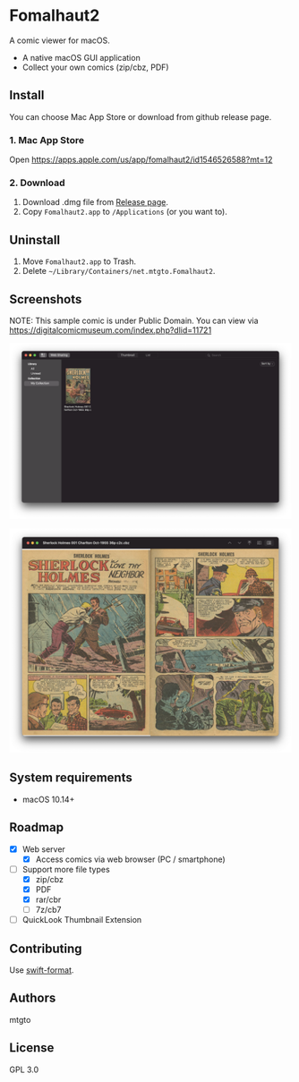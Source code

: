 Fomalhaut2
====
A comic viewer for macOS.

- A native macOS GUI application
- Collect your own comics (zip/cbz, PDF)

## Install

You can choose Mac App Store or download from github release page.

### 1. Mac App Store

Open https://apps.apple.com/us/app/fomalhaut2/id1546526588?mt=12

### 2. Download

1. Download .dmg file from [Release page](https://github.com/mtgto/Fomalhaut2/releases).
2. Copy `Fomalhaut2.app` to `/Applications` (or you want to).

## Uninstall

1. Move `Fomalhaut2.app` to Trash.
2. Delete `~/Library/Containers/net.mtgto.Fomalhaut2`.

## Screenshots

NOTE: This sample comic is under Public Domain. You can view via https://digitalcomicmuseum.com/index.php?dlid=11721

![Collection screenshot](https://github.com/mtgto/Fomalhaut2/blob/gh-pages/screenshot1.png)

![Viewer screenshot](https://github.com/mtgto/Fomalhaut2/blob/gh-pages/screenshot2.png)

## System requirements

- macOS 10.14+

## Roadmap

- [x] Web server
   - [x] Access comics via web browser (PC / smartphone)
- [ ] Support more file types
   - [x] zip/cbz
   - [x] PDF
   - [x] rar/cbr
   - [ ] 7z/cb7
- [ ] QuickLook Thumbnail Extension

## Contributing

Use [swift-format](https://github.com/apple/swift-format).

## Authors

mtgto

## License

GPL 3.0
